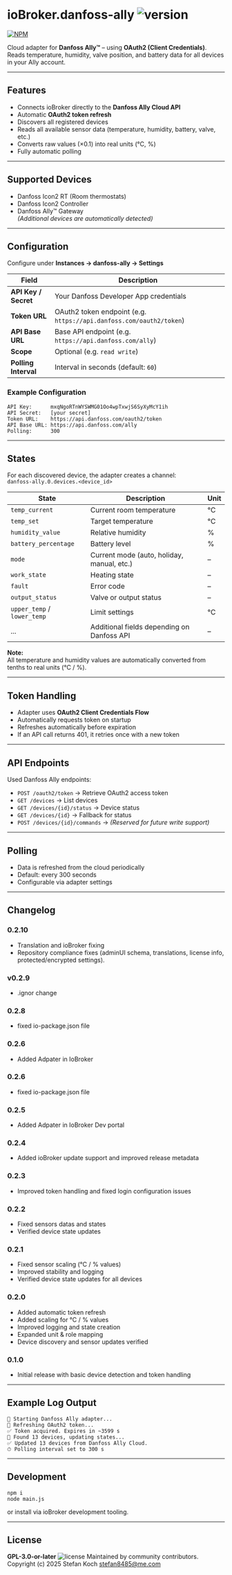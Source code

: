 # ioBroker.danfoss-ally  ![version](https://img.shields.io/badge/version-0.2.10-blue)

[![NPM](https://nodei.co/npm/iobroker.danfoss-ally.svg)](https://nodei.co/npm/iobroker.danfoss-ally/)

Cloud adapter for **Danfoss Ally™** – using **OAuth2 (Client Credentials)**.  
Reads temperature, humidity, valve position, and battery data for all devices in your Ally account.

---

## Features

- Connects ioBroker directly to the **Danfoss Ally Cloud API**  
- Automatic **OAuth2 token refresh**  
- Discovers all registered devices  
- Reads all available sensor data (temperature, humidity, battery, valve, etc.)  
- Converts raw values (×0.1) into real units (°C, %)  
- Fully automatic polling  

---

## Supported Devices

- Danfoss Icon2 RT (Room thermostats)  
- Danfoss Icon2 Controller  
- Danfoss Ally™ Gateway  
  *(Additional devices are automatically detected)*  

---

## Configuration

Configure under **Instances → danfoss-ally → Settings**

| Field | Description |
|--------|-------------|
| **API Key / Secret** | Your Danfoss Developer App credentials |
| **Token URL** | OAuth2 token endpoint (e.g. `https://api.danfoss.com/oauth2/token`) |
| **API Base URL** | Base API endpoint (e.g. `https://api.danfoss.com/ally`) |
| **Scope** | Optional (e.g. `read write`) |
| **Polling Interval** | Interval in seconds (default: `60`) |

### Example Configuration

```
API Key:      mxqNgoRTnWYSWMG01Oo4wpTxwjS6SyXyMcY1ih
API Secret:   [your secret]
Token URL:    https://api.danfoss.com/oauth2/token
API Base URL: https://api.danfoss.com/ally
Polling:      300
```

---

## States

For each discovered device, the adapter creates a channel:  
`danfoss-ally.0.devices.<device_id>`

| State | Description | Unit |
|--------|--------------|------|
| `temp_current` | Current room temperature | °C |
| `temp_set` | Target temperature | °C |
| `humidity_value` | Relative humidity | % |
| `battery_percentage` | Battery level | % |
| `mode` | Current mode (auto, holiday, manual, etc.) | – |
| `work_state` | Heating state | – |
| `fault` | Error code | – |
| `output_status` | Valve or output status | – |
| `upper_temp` / `lower_temp` | Limit settings | °C |
| ... | Additional fields depending on Danfoss API | – |

**Note:**  
All temperature and humidity values are automatically converted from tenths to real units (°C / %).

---

## Token Handling

- Adapter uses **OAuth2 Client Credentials Flow**  
- Automatically requests token on startup  
- Refreshes automatically before expiration  
- If an API call returns 401, it retries once with a new token  

---

## API Endpoints

Used Danfoss Ally endpoints:

- `POST /oauth2/token` → Retrieve OAuth2 access token  
- `GET /devices` → List devices  
- `GET /devices/{id}/status` → Device status  
- `GET /devices/{id}` → Fallback for status  
- `POST /devices/{id}/commands` → *(Reserved for future write support)*  

---

## Polling

- Data is refreshed from the cloud periodically  
- Default: every 300 seconds  
- Configurable via adapter settings  

---

## Changelog

### 0.2.10
- Translation and ioBroker fixing
- Repository compliance fixes (adminUI schema, translations, license info, protected/encrypted settings).

### v0.2.9
- .ignor change

### 0.2.8
- fixed io-package.json file

### 0.2.6
- Added Adpater in IoBroker

### 0.2.6
- fixed io-package.json file

### 0.2.5
- Added Adpater in IoBroker Dev portal

### 0.2.4
- Added ioBroker update support and improved release metadata

### 0.2.3
- Improved token handling and fixed login configuration issues

### 0.2.2
- Fixed sensors datas and states
- Verified device state updates

### 0.2.1
- Fixed sensor scaling (°C / % values)
- Improved stability and logging
- Verified device state updates for all devices

### 0.2.0
- Added automatic token refresh
- Added scaling for °C / % values
- Improved logging and state creation
- Expanded unit & role mapping
- Device discovery and sensor updates verified

### 0.1.0
- Initial release with basic device detection and token handling

---

## Example Log Output

```
🔄 Starting Danfoss Ally adapter...
🔑 Refreshing OAuth2 token...
✅ Token acquired. Expires in ~3599 s
📡 Found 13 devices, updating states...
✅ Updated 13 devices from Danfoss Ally Cloud.
⏱ Polling interval set to 300 s
```

---

## Development

```
npm i
node main.js
```

or install via ioBroker development tooling.

---

## License

**GPL-3.0-or-later**  ![license](https://img.shields.io/badge/license-GPL--3.0-green)
Maintained by community contributors.
Copyright (c) 2025 Stefan Koch <stefan8485@me.com>
